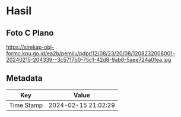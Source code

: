 # Hasil

## Foto C Plano

https://sirekap-obj-formc.kpu.go.id/ea2b/pemilu/pdpr/12/08/23/20/08/1208232008001-20240215-204339--3c5717b0-75c1-42d8-9ab6-5aee724a0fea.jpg


## Metadata

| Key        | Value               |
| ---------- | ------------------- |
| Time Stamp | 2024-02-15 21:02:29 |



